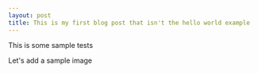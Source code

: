 ```yaml
---
layout: post
title: This is my first blog post that isn't the hello world example
---
```


This is some sample tests

Let's add a sample image
